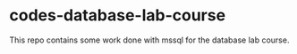 # codes-database-lab-course
This repo contains some work done with mssql for the database lab course.
